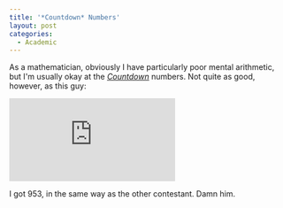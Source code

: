 ```yaml
---
title: '*Countdown* Numbers'
layout: post
categories:
  - Academic
---
```

As a mathematician, obviously I have particularly poor mental arithmetic, but I'm usually okay at the _[Countdown](https://en.wikipedia.org/wiki/Countdown_(game_show))_ numbers. Not quite as good, however, as this guy:

<iframe class="yt" src="https://www.youtube.com/embed/6mCgiaAFCu8" frameborder="0" allow="encrypted-media" allowfullscreen></iframe>

I got 953, in the same way as the other contestant. Damn him.
